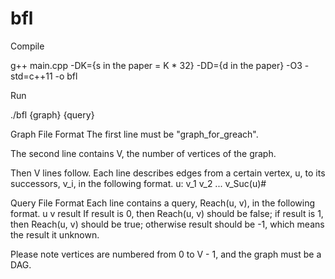 # bfl
Compile

g++ main.cpp -DK={s in the paper = K * 32} -DD={d in the paper} -O3 -std=c++11 -o bfl

Run

./bfl {graph} {query}

Graph File  Format
The first line must be "graph_for_greach".

The second line  contains V, the number of vertices of the graph.

Then V lines follow.
Each line describes edges from a certain vertex, u, to its successors, v_i, in the following format.
u: v_1 v_2 ... v_Suc(u)#

Query File Format
Each line contains a query, Reach(u, v), in the following format.
u v result
If result is 0, then Reach(u, v) should be false;
if result is 1, then Reach(u, v) should be true;
otherwise result should be -1, which means the result it unknown.

Please note vertices are numbered from 0 to V - 1, and the graph must be a DAG.
